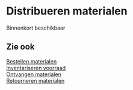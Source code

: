 # Distribueren materialen

Binnenkort beschikbaar

## Zie ook

[Bestellen materialen](../bestellen-materialen/)  
[Inventariseren voorraad](../inventariseren-voorraad/)  
[Ontvangen materialen](../ontvangen-materialen/)  
[Retourneren materialen](../retourneren-materialen/)  
